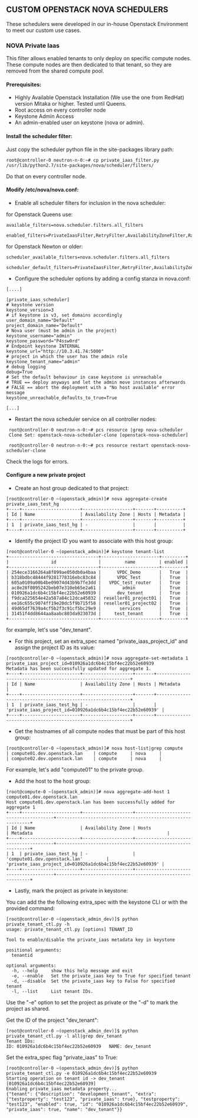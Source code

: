 ## CUSTOM OPENSTACK NOVA SCHEDULERS

These schedulers were developed in our in-house Openstack Environment to meet our custom use cases.

### NOVA Private Iaas 

This filter allows enabled tenants to only deploy on specific compute nodes.
These compute nodes are then dedicated to that tenant, so they are removed from the shared compute pool.

#### Prerequisites:

  - Highly Available Openstack Installation (We use the one from RedHat) version Mitaka or higher. Tested until Queens.
  - Root access on every controller node
  - Keystone Admin Access
  - An admin-enabled user on keystone (nova or admin).

#### Install the scheduler filter:

Just copy the scheduler python file in the site-packages library path:

```
root@controller-0 neutron-n-0:~# cp private_iaas_filter.py /usr/lib/python2.7/site-packages/nova/scheduler/filters/

```

Do that on every controller node.

#### Modify /etc/nova/nova.conf:

* Enable all scheduler filters for inclusion in the nova scheduler:

for Openstack Queens use:

```
available_filters=nova.scheduler.filters.all_filters

enabled_filters=PrivateIaasFilter,RetryFilter,AvailabilityZoneFilter,RamFilter,ComputeFilter,ComputeCapabilitiesFilter,ImagePropertiesFilter,ServerGroupAntiAffinityFilter,ServerGroupAffinityFilter

```

for Openstack Newton or older:
```
scheduler_available_filters=nova.scheduler.filters.all_filters

scheduler_default_filters=PrivateIaasFilter,RetryFilter,AvailabilityZoneFilter,RamFilter,ComputeFilter,ComputeCapabilitiesFilter,ImagePropertiesFilter,ServerGroupAntiAffinityFilter,ServerGroupAffinityFilter

```

* Configure the scheduler options by adding a config stanza in nova.conf:

```
[....]

[private_iaas_scheduler]
# keystone version
keystone_version=3
# if keystone is v3, set domains accordingly
user_domain_name="Default"
project_domain_name="Default"
# Nova user (must be admin in the project)
keystone_username="admin"
keystone_password="P4ssw0rd"
# Endpoint keystone INTERNAL
keystone_url="http://10.3.41.74:5000"
# project in which the user has the admin role
keystone_tenant_name="admin"
# debug logging
debug=True
# Set the default behaviour in case keystone is unreachable
# TRUE == deploy anyways and let the admin move instances afterwards
# FALSE == abort the deployment with a "No host available" error message
keystone_unreachable_defaults_to_true=True

[...]

```

* Restart the nova scheduler service on all controller nodes:

```
 root@controller-0 neutron-n-0:~# pcs resource |grep nova-scheduler
 Clone Set: openstack-nova-scheduler-clone [openstack-nova-scheduler]

 root@controller-0 neutron-n-0:~# pcs resource restart openstack-nova-scheduler-clone 
```

Check the logs for errors.


#### Configure a new private project

* Create an host group dedicated to that project:

```
[root@controller-0 ~(openstack_admin)]# nova aggregate-create private_iaas_test_hg
+----+----------------------+-------------------+-------+----------+
| Id | Name                 | Availability Zone | Hosts | Metadata |
+----+----------------------+-------------------+-------+----------+
| 1  | private_iaas_test_hg | -                 |       |          |
+----+----------------------+-------------------+-------+----------+
```

* Identify the project ID you want to associate with this host group:

```
[root@controller-0 ~(openstack_admin)]# keystone tenant-list
+----------------------------------+----------------------+---------+
|                id                |         name         | enabled |
+----------------------------------+----------------------+---------+
| 254ece3166264a8f899ae050db0a4baa |      VPDC_Demo       |   True  |
| b318bdbc48444f9281778316ebc83c84 |      VPDC_Test       |   True  |
| 605a0109a00b4be09074d43b9b7fe3dd |   VPDC_test_router   |   True  |
| ac8e28f8095242beb07e310eb65e2a61 |        admin         |   True  |
| 010926a1dc6b4c15bf4ec22b52e60939 |      dev_tenant      |   True  |
| f9dca225654e42a587a84c12dca45032 | reseller01_project01 |   True  |
| ee16c655c9074ff19e20dc5f9b715f58 | reseller01_project02 |   True  |
| 49d65df7639a4cf5b2f3c91cf5bc29e9 |       services       |   True  |
| 31451f4dd8644aa8aabc803da923073d |     test_tenant      |   True  |
+----------------------------------+----------------------+---------+
```

for example, let's use "dev_tenant".

* For this project, set an extra_spec named "private_iaas_project_id" and assign the project ID as its value:

```
[root@controller-0 ~(openstack_admin)]# nova aggregate-set-metadata 1 private_iaas_project_id=010926a1dc6b4c15bf4ec22b52e60939
Metadata has been successfully updated for aggregate 1.
+----+----------------------+-------------------+-------+------------------------------------------------------------+
| Id | Name                 | Availability Zone | Hosts | Metadata                                                   |
+----+----------------------+-------------------+-------+------------------------------------------------------------+
| 1  | private_iaas_test_hg | -                 |       | 'private_iaas_project_id=010926a1dc6b4c15bf4ec22b52e60939' |
+----+----------------------+-------------------+-------+------------------------------------------------------------+
```

* Get the hostnames of all compute nodes that must be part of this host group:

```
[root@controller-0 ~(openstack_admin)]# nova host-list|grep compute
| compute01.dev.openstack.lan    | compute     | nova     |
| compute02.dev.openstack.lan    | compute     | nova     |

```

For example, let's add "compute01" to the private group.

* Add the host to the host group:

```
[root@compute-0 ~(openstack_admin)]# nova aggregate-add-host 1 compute01.dev.openstack.lan
Host compute01.dev.openstack.lan has been successfully added for aggregate 1 
+----+----------------------+-------------------+---------------------------------------+------------------------------------------------------------+
| Id | Name                 | Availability Zone | Hosts                                 | Metadata                                                   |
+----+----------------------+-------------------+---------------------------------------+------------------------------------------------------------+
| 1  | private_iaas_test_hg | -                 | 'compute01.dev.openstack.lan'         | 'private_iaas_project_id=010926a1dc6b4c15bf4ec22b52e60939' |
+----+----------------------+-------------------+---------------------------------------+------------------------------------------------------------+
```

* Lastly, mark the project as private in keystone:

You can add the the following extra_spec with the keystone CLI or with the provided command:

```
[root@controller-0 ~(openstack_admin_dev)]$ python private_tenant_ctl.py -h
usage: private_tenant_ctl.py [options] TENANT_ID

Tool to enable/disable the private_iaas metadata key in keystone

positional arguments:
  tenantid

optional arguments:
  -h, --help     show this help message and exit
  -e, --enable   Set the private_iaas key to True for specified tenant
  -d, --disable  Set the private_iaas key to False for specified tenant
  -l, --list     List tenant IDs.

```

Use the "-e" option to set the project as private or the "-d" to mark the project as shared.

Get the ID of the project "dev_tenant":

```
[root@controller-0 ~(openstack_admin_dev)]$ python private_tenant_ctl.py -l all|grep dev_tenant
Tenant IDs:
ID: 010926a1dc6b4c15bf4ec22b52e60939   NAME: dev_tenant
```

Set the extra_spec flag "private_iaas" to True:

```
[root@controller-0 ~(openstack_admin_dev)]$ python private_tenant_ctl.py -e 010926a1dc6b4c15bf4ec22b52e60939
Starting operation on tenant id -> dev_tenant [010926a1dc6b4c15bf4ec22b52e60939]
Enabling private_iaas metadata property...
{"tenant": {"description": "development_tenant", "extra": {"testproperty": "test123", "private_iaas": true}, "testproperty": "test123", "enabled": true, "id": "010926a1dc6b4c15bf4ec22b52e60939", "private_iaas": true, "name": "dev_tenant"}}
```

